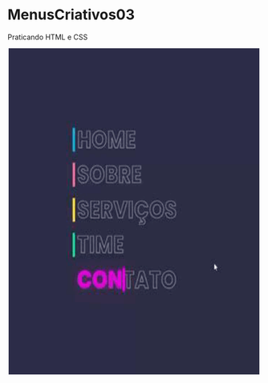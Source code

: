 # MenusCriativos03

Praticando HTML e CSS

<p align="center">
  <img width="500" height="650" src="src/menugif.GIF">
</p>


